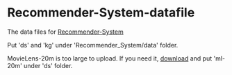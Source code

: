 # Recommender-System-datafile

The data files for [Recommender-System](https://github.com/SSSxCCC/Recommender-System)

Put 'ds' and 'kg' under 'Recommender_System/data' folder.

MovieLens-20m is too large to upload. If you need it, [download](http://files.grouplens.org/datasets/movielens/ml-20m.zip) and put 'ml-20m' under 'ds' folder.
